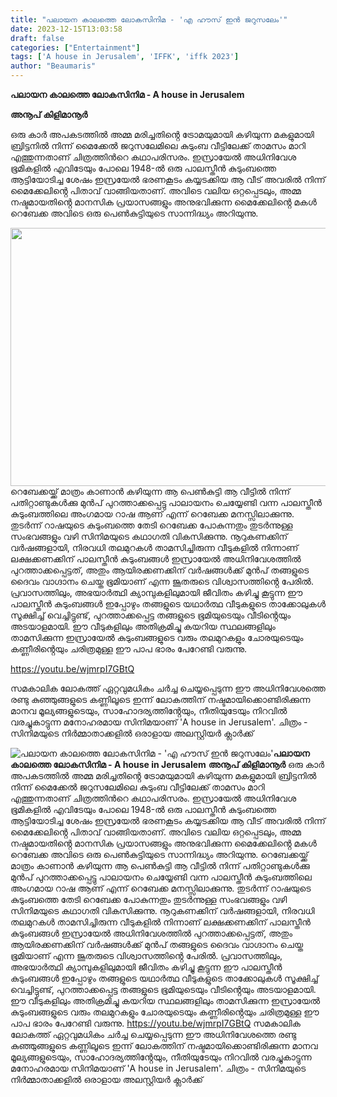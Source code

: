 ```yaml
---
title: "പലായന കാലത്തെ ലോകസിനിമ - 'എ ഹൗസ് ഇൻ ജറുസലേം'"
date: 2023-12-15T13:03:58
draft: false
categories: ["Entertainment"]
tags: ['A house in Jerusalem', 'IFFK', 'iffk 2023']
author: "Beaumaris"
---
```


<strong>പലായന കാലത്തെ ലോകസിനിമ - A house in Jerusalem</strong>

<strong>അനൂപ് കിളിമാനൂർ</strong>

ഒരു കാർ അപകടത്തിൽ അമ്മ മരിച്ചതിൻ്റെ ട്രോമയുമായി കഴിയുന്ന മകളുമായി ബ്രിട്ടനിൽ നിന്ന് മൈക്കേൽ ജറുസലേമിലെ കുടുംബ വീട്ടിലേക്ക് താമസം മാറി എത്തുന്നതാണ് ചിത്രത്തിൻറെ കഥാപരിസരം. ഇസ്രായേൽ അധിനിവേശ ഭൂമികളിൽ എവിടേയും പോലെ 1948-ൽ ഒരു പാലസ്തീൻ കുടുംബത്തെ ആട്ടിയോടിച്ച ശേഷം ഇസ്രയേൽ ഭരണകൂടം കയ്യടക്കിയ ആ വീട് അവരിൽ നിന്ന് മൈക്കേലിൻ്റെ പിതാവ് വാങ്ങിയതാണ്. അവിടെ വലിയ ഒറ്റപ്പെടലും, അമ്മ നഷ്ടമായതിൻ്റെ മാനസിക പ്രയാസങ്ങളും അനുഭവിക്കുന്ന മൈക്കേലിൻ്റെ മകൾ റെബേക്ക അവിടെ ഒരു പെൺകുട്ടിയുടെ സാന്നിദ്ധ്യം അറിയുന്നു.

<img class="alignnone size-full wp-image-434154" src="https://cdn.boolokam.com/articles/2023/12/DQDQF.jpg" alt="" width="620" height="413" />റെബേക്കയ്ക്ക് മാത്രം കാണാൻ കഴിയുന്ന ആ പെൺകുട്ടി ആ വീട്ടിൽ നിന്ന് പതിറ്റാണ്ടുകൾക്കു മുൻപ് പുറത്താക്കപ്പെട്ടു പാലായനം ചെയ്യേണ്ടി വന്ന പാലസ്തീൻ കുടുംബത്തിലെ അംഗമായ റാഷ ആണ് എന്ന് റെബേക്ക മനസ്സിലാക്കുന്നു. തുടർന്ന് റാഷയുടെ കുടുംബത്തെ തേടി റെബേക്ക പോകുന്നതും തുടർന്നുള്ള സംഭവങ്ങളും വഴി സിനിമയുടെ കഥാഗതി വികസിക്കുന്നു. നൂറുകണക്കിന് വർഷങ്ങളായി, നിരവധി തലമുറകൾ താമസിച്ചിരുന്ന വീടുകളിൽ നിന്നാണ് ലക്ഷക്കണക്കിന് പാലസ്തീൻ കുടുംബങ്ങൾ ഇസ്രായേൽ അധിനിവേശത്തിൽ പുറത്താക്കപ്പെട്ടത്, അതും ആയിരക്കണക്കിന് വർഷങ്ങൾക്ക് മുൻപ് തങ്ങളുടെ ദൈവം വാഗ്ദാനം ചെയ്ത ഭൂമിയാണ് എന്ന ജൂതരുടെ വിശ്വാസത്തിൻ്റെ പേരിൽ. പ്രവാസത്തിലും, അഭയാർത്ഥി ക്യാമ്പുകളിലുമായി ജീവിതം കഴിച്ചു കൂട്ടുന്ന ഈ പാലസ്തീൻ കുടുംബങ്ങൾ ഇപ്പോഴും തങ്ങളുടെ യഥാർത്ഥ വീടുകളുടെ താക്കോലുകൾ സൂക്ഷിച്ച് വെച്ചിട്ടുണ്ട്, പുറത്താക്കപ്പെട്ട തങ്ങളുടെ ഭൂമിയുടെയും വീടിൻ്റെയും അടയാളമായി. ഈ വീടുകളിലും അതിക്രമിച്ചു കയറിയ സ്ഥലങ്ങളിലും താമസിക്കുന്ന ഇസ്രായേൽ കുടുംബങ്ങളുടെ വരും തലമുറകളും ചോരയുടെയും കണ്ണീരിൻ്റെയും ചരിത്രമുള്ള ഈ പാപ ഭാരം പേറേണ്ടി വരുന്നു.

https://youtu.be/wjmrpI7GBtQ

സമകാലിക ലോകത്ത് ഏറ്റവുമധികം ചർച്ച ചെയ്യപ്പെടുന്ന ഈ അധിനിവേശത്തെ രണ്ടു കുഞ്ഞുങ്ങളുടെ കണ്ണിലൂടെ ഇന്ന് ലോകത്തിന് നഷ്ടമായിക്കൊണ്ടിരിക്കുന്ന മാനവ മൂല്യങ്ങളുടെയും, സാഹോദര്യത്തിൻ്റേയും, നീതിയുടേയും നിറവിൽ വരച്ചുകാട്ടുന്ന മനോഹരമായ സിനിമയാണ് 'A house in Jerusalem'.
ചിത്രം - സിനിമയുടെ നിർമ്മാതാക്കളിൽ ഒരാളായ അലസ്റ്റിയർ ക്ലാർക്ക്


![പലായന കാലത്തെ ലോകസിനിമ - 'എ ഹൗസ് ഇൻ ജറുസലേം'](https://cdn.boolokam.com/articles/2023/12/DQDQF.jpg)**പലായന കാലത്തെ ലോകസിനിമ - A house in Jerusalem** **അനൂപ് കിളിമാനൂർ** ഒരു കാർ അപകടത്തിൽ അമ്മ മരിച്ചതിൻ്റെ ട്രോമയുമായി കഴിയുന്ന മകളുമായി ബ്രിട്ടനിൽ നിന്ന് മൈക്കേൽ ജറുസലേമിലെ കുടുംബ വീട്ടിലേക്ക് താമസം മാറി എത്തുന്നതാണ് ചിത്രത്തിൻറെ കഥാപരിസരം. ഇസ്രായേൽ അധിനിവേശ ഭൂമികളിൽ എവിടേയും പോലെ 1948-ൽ ഒരു പാലസ്തീൻ കുടുംബത്തെ ആട്ടിയോടിച്ച ശേഷം ഇസ്രയേൽ ഭരണകൂടം കയ്യടക്കിയ ആ വീട് അവരിൽ നിന്ന് മൈക്കേലിൻ്റെ പിതാവ് വാങ്ങിയതാണ്. അവിടെ വലിയ ഒറ്റപ്പെടലും, അമ്മ നഷ്ടമായതിൻ്റെ മാനസിക പ്രയാസങ്ങളും അനുഭവിക്കുന്ന മൈക്കേലിൻ്റെ മകൾ റെബേക്ക അവിടെ ഒരു പെൺകുട്ടിയുടെ സാന്നിദ്ധ്യം അറിയുന്നു. റെബേക്കയ്ക്ക് മാത്രം കാണാൻ കഴിയുന്ന ആ പെൺകുട്ടി ആ വീട്ടിൽ നിന്ന് പതിറ്റാണ്ടുകൾക്കു മുൻപ് പുറത്താക്കപ്പെട്ടു പാലായനം ചെയ്യേണ്ടി വന്ന പാലസ്തീൻ കുടുംബത്തിലെ അംഗമായ റാഷ ആണ് എന്ന് റെബേക്ക മനസ്സിലാക്കുന്നു. തുടർന്ന് റാഷയുടെ കുടുംബത്തെ തേടി റെബേക്ക പോകുന്നതും തുടർന്നുള്ള സംഭവങ്ങളും വഴി സിനിമയുടെ കഥാഗതി വികസിക്കുന്നു. നൂറുകണക്കിന് വർഷങ്ങളായി, നിരവധി തലമുറകൾ താമസിച്ചിരുന്ന വീടുകളിൽ നിന്നാണ് ലക്ഷക്കണക്കിന് പാലസ്തീൻ കുടുംബങ്ങൾ ഇസ്രായേൽ അധിനിവേശത്തിൽ പുറത്താക്കപ്പെട്ടത്, അതും ആയിരക്കണക്കിന് വർഷങ്ങൾക്ക് മുൻപ് തങ്ങളുടെ ദൈവം വാഗ്ദാനം ചെയ്ത ഭൂമിയാണ് എന്ന ജൂതരുടെ വിശ്വാസത്തിൻ്റെ പേരിൽ. പ്രവാസത്തിലും, അഭയാർത്ഥി ക്യാമ്പുകളിലുമായി ജീവിതം കഴിച്ചു കൂട്ടുന്ന ഈ പാലസ്തീൻ കുടുംബങ്ങൾ ഇപ്പോഴും തങ്ങളുടെ യഥാർത്ഥ വീടുകളുടെ താക്കോലുകൾ സൂക്ഷിച്ച് വെച്ചിട്ടുണ്ട്, പുറത്താക്കപ്പെട്ട തങ്ങളുടെ ഭൂമിയുടെയും വീടിൻ്റെയും അടയാളമായി. ഈ വീടുകളിലും അതിക്രമിച്ചു കയറിയ സ്ഥലങ്ങളിലും താമസിക്കുന്ന ഇസ്രായേൽ കുടുംബങ്ങളുടെ വരും തലമുറകളും ചോരയുടെയും കണ്ണീരിൻ്റെയും ചരിത്രമുള്ള ഈ പാപ ഭാരം പേറേണ്ടി വരുന്നു. https://youtu.be/wjmrpI7GBtQ സമകാലിക ലോകത്ത് ഏറ്റവുമധികം ചർച്ച ചെയ്യപ്പെടുന്ന ഈ അധിനിവേശത്തെ രണ്ടു കുഞ്ഞുങ്ങളുടെ കണ്ണിലൂടെ ഇന്ന് ലോകത്തിന് നഷ്ടമായിക്കൊണ്ടിരിക്കുന്ന മാനവ മൂല്യങ്ങളുടെയും, സാഹോദര്യത്തിൻ്റേയും, നീതിയുടേയും നിറവിൽ വരച്ചുകാട്ടുന്ന മനോഹരമായ സിനിമയാണ് 'A house in Jerusalem'. ചിത്രം - സിനിമയുടെ നിർമ്മാതാക്കളിൽ ഒരാളായ അലസ്റ്റിയർ ക്ലാർക്ക്
